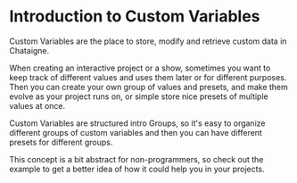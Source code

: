 # Introduction to Custom Variables

Custom Variables are the place to store, modify and retrieve custom data in Chataigne.

When creating an interactive project or a show, sometimes you want to keep track of different values and uses them later or for different purposes. Then you can create your own group of values and presets, and make them evolve as your project runs on, or simple store nice presets of multiple values at once.

Custom Variables are structured intro Groups, so it's easy to organize different groups of custom variables and then you can have different presets for different groups.

This concept is a bit abstract for non-programmers, so check out the example to get a better idea of how it could help you in your projects.

